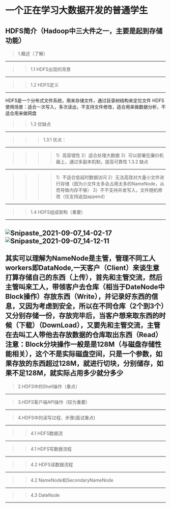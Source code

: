 一个正在学习大数据开发的普通学生
========================
HDFS简介（Hadoop中三大件之一，主要是起到存储功能）
------------
>1.概述（了解）
----------
>>1.1 HDFS出现的背景
---
>>1.2 HDFS定义
---
HDFS是一个分布式文件系统，用来存储文件，通过目录树结构来定位文件
HDFS使用场景：适合一次写入，多次读出，不支持文件修改，适合用来做数据分析，不适合用来做网盘
>>1.3 优缺点
---
>>>1.3.1 优点：
---
>>>>1）高容错性
>>>>2）适合处理大数据
>>>>3）可以部署在廉价机器上，通过多副本机制，提高可靠性
>>>1.3.2 缺点
---
>>>>1）不适合低延时数据访问
>>>>2）无法高效对大量小文件进行存储（因为小文件太多会占用太多的NameNode，从而导致内存不够）
>>>>3）不不支持并发写入，文件随机修改（仅支持追加append）
----
>>1.4 HDFS组成架构（重要） 
------
![Snipaste_2021-09-07_14-02-17](https://user-images.githubusercontent.com/32889586/132292300-1039e166-7eb2-42b7-96e9-df1c17bae963.jpg)
![Snipaste_2021-09-07_14-12-11](https://user-images.githubusercontent.com/32889586/132293239-3653a1a1-8505-4c05-ae4a-047e6babcdc6.jpg)<br>	
其实可以理解为NameNode是主管，管理不同工人workers即DataNode,一天客户（Client）来谈生意打算存储自己的东西（上传），首先和主管交流，然后主管叫来工人，带领客户去仓库（相当于DateNode中Block操作）存放东西（Write），并记录好东西的信息，又因为考虑到安全，所以在不同仓库（2个到3个）又分别存储一份，存放完毕后，当客户想来取东西的时候（下载）（DownLoad），又要先和主管交流，主管在去叫工人带他去存放数据的仓库取出东西（Read）
注意：Block分块操作一般是是128M（与磁盘存储性能相关），这个不是实际磁盘空间，只是一个参数，如果存放的东西超过128M，就进行切块，分别储存，如果不足128M，就实际占用多少就分多少<br>
----
>2.HDFS中的Shell操作（重点）
-----------------
>3.HDFS客户端API操作（较为重要）
---------
>4.HDFS中的读写过程、步骤(面试重点)
--------
>>4.1 HDFS数据流
------
>>4.1 HDFS写数据流程
-----
>>4.2 HDFS读数据流程
-----
>>4.2 NameNode和SecondaryNameNode
-----
>>4.3 DateNode
------
 

